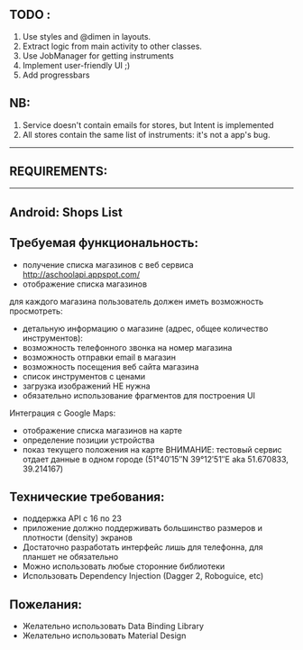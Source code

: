 ## TODO :

1. Use styles and @dimen in layouts.
2. Extract logic from main activity to other classes.
3. Use JobManager for getting instruments
4. Implement user-friendly UI ;)
5. Add progressbars

## NB:

1. Service doesn't contain emails for stores, but Intent is implemented
2. All stores contain the same list of instruments: it's not a app's bug.


********************************
## REQUIREMENTS:
********************************

## Android: Shops List
## Требуемая функциональность:
  * получение списка магазинов с веб сервиса http://aschoolapi.appspot.com/
  * отображение списка магазинов

  для каждого магазина пользователь должен иметь возможность просмотреть:
  * детальную информацию о магазине (адрес, общее количество инструментов):
  * возможность телефонного звонка на номер магазина
  * возможность отправки email в магазин
  * возможность посещения веб сайта магазина
  * список инструментов с ценами
  * загрузка изображений НЕ нужна
  * обязательно использование фрагментов для построения UI

  Интеграция с Google Maps:
  * отображение списка магазинов на карте
  * определение позиции устройства
  * показ текущего положения на карте
ВНИМАНИЕ: тестовый сервис отдает данные в одном городе (51°40′15″N 39°12′51″E aka 51.670833, 39.214167)

## Технические требования:
  * поддержка API c 16 по 23
  * приложение должно поддерживать большинство размеров и плотности (density) экранов
  * Достаточно разработать интерфейс лишь для телефонна, для планшет не обязательно
  * Можно использовать любые сторонние библиотеки
  * Использовать Dependency Injection (Dagger 2, Roboguice, etc)

## Пожелания:
  * Желательно использовать Data Binding Library
  * Желательно использовать Material Design
